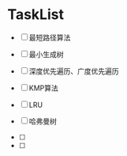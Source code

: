 # TaskList



- [ ] 最短路径算法

- [ ] 最小生成树

- [ ] 深度优先遍历、广度优先遍历

- [ ] KMP算法

- [ ] LRU

- [ ] 哈弗曼树

- [ ] 

- [ ] 

  